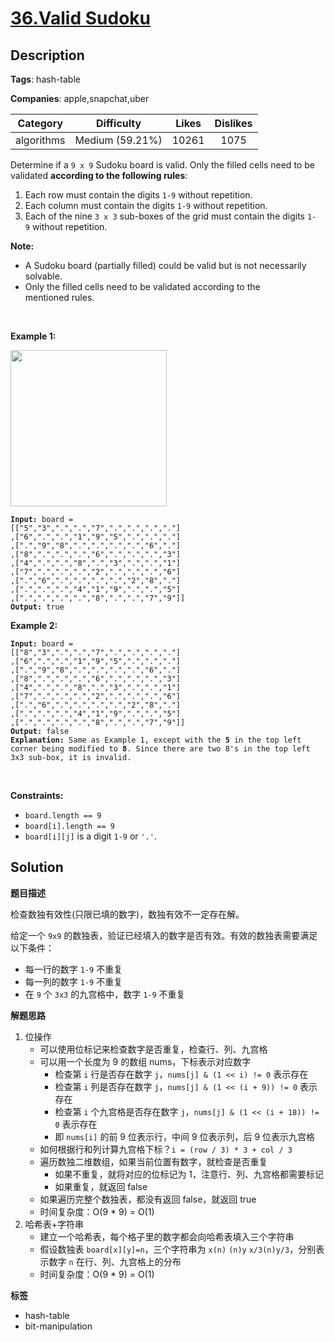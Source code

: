 # [36.Valid Sudoku](https://leetcode.com/problems/valid-sudoku/description/)

## Description

**Tags**: hash-table

**Companies**: apple,snapchat,uber

|  Category  |   Difficulty    | Likes | Dislikes |
| :--------: | :-------------: | :---: | :------: |
| algorithms | Medium (59.21%) | 10261 |   1075   |

<p>Determine if a&nbsp;<code>9 x 9</code> Sudoku board&nbsp;is valid.&nbsp;Only the filled cells need to be validated&nbsp;<strong>according to the following rules</strong>:</p>
<ol>
  <li>Each row&nbsp;must contain the&nbsp;digits&nbsp;<code>1-9</code> without repetition.</li>
  <li>Each column must contain the digits&nbsp;<code>1-9</code>&nbsp;without repetition.</li>
  <li>Each of the nine&nbsp;<code>3 x 3</code> sub-boxes of the grid must contain the digits&nbsp;<code>1-9</code>&nbsp;without repetition.</li>
</ol>
<p><strong>Note:</strong></p>
<ul>
  <li>A Sudoku board (partially filled) could be valid but is not necessarily solvable.</li>
  <li>Only the filled cells need to be validated according to the mentioned&nbsp;rules.</li>
</ul>
<p>&nbsp;</p>
<p><strong class="example">Example 1:</strong></p>
<img src="https://upload.wikimedia.org/wikipedia/commons/thumb/f/ff/Sudoku-by-L2G-20050714.svg/250px-Sudoku-by-L2G-20050714.svg.png" style="height:250px; width:250px" />
<pre><code><strong>Input:</strong> board =
[[&quot;5&quot;,&quot;3&quot;,&quot;.&quot;,&quot;.&quot;,&quot;7&quot;,&quot;.&quot;,&quot;.&quot;,&quot;.&quot;,&quot;.&quot;]
,[&quot;6&quot;,&quot;.&quot;,&quot;.&quot;,&quot;1&quot;,&quot;9&quot;,&quot;5&quot;,&quot;.&quot;,&quot;.&quot;,&quot;.&quot;]
,[&quot;.&quot;,&quot;9&quot;,&quot;8&quot;,&quot;.&quot;,&quot;.&quot;,&quot;.&quot;,&quot;.&quot;,&quot;6&quot;,&quot;.&quot;]
,[&quot;8&quot;,&quot;.&quot;,&quot;.&quot;,&quot;.&quot;,&quot;6&quot;,&quot;.&quot;,&quot;.&quot;,&quot;.&quot;,&quot;3&quot;]
,[&quot;4&quot;,&quot;.&quot;,&quot;.&quot;,&quot;8&quot;,&quot;.&quot;,&quot;3&quot;,&quot;.&quot;,&quot;.&quot;,&quot;1&quot;]
,[&quot;7&quot;,&quot;.&quot;,&quot;.&quot;,&quot;.&quot;,&quot;2&quot;,&quot;.&quot;,&quot;.&quot;,&quot;.&quot;,&quot;6&quot;]
,[&quot;.&quot;,&quot;6&quot;,&quot;.&quot;,&quot;.&quot;,&quot;.&quot;,&quot;.&quot;,&quot;2&quot;,&quot;8&quot;,&quot;.&quot;]
,[&quot;.&quot;,&quot;.&quot;,&quot;.&quot;,&quot;4&quot;,&quot;1&quot;,&quot;9&quot;,&quot;.&quot;,&quot;.&quot;,&quot;5&quot;]
,[&quot;.&quot;,&quot;.&quot;,&quot;.&quot;,&quot;.&quot;,&quot;8&quot;,&quot;.&quot;,&quot;.&quot;,&quot;7&quot;,&quot;9&quot;]]
<strong>Output:</strong> true</code></pre>
<p><strong class="example">Example 2:</strong></p>
<pre><code><strong>Input:</strong> board =
[[&quot;8&quot;,&quot;3&quot;,&quot;.&quot;,&quot;.&quot;,&quot;7&quot;,&quot;.&quot;,&quot;.&quot;,&quot;.&quot;,&quot;.&quot;]
,[&quot;6&quot;,&quot;.&quot;,&quot;.&quot;,&quot;1&quot;,&quot;9&quot;,&quot;5&quot;,&quot;.&quot;,&quot;.&quot;,&quot;.&quot;]
,[&quot;.&quot;,&quot;9&quot;,&quot;8&quot;,&quot;.&quot;,&quot;.&quot;,&quot;.&quot;,&quot;.&quot;,&quot;6&quot;,&quot;.&quot;]
,[&quot;8&quot;,&quot;.&quot;,&quot;.&quot;,&quot;.&quot;,&quot;6&quot;,&quot;.&quot;,&quot;.&quot;,&quot;.&quot;,&quot;3&quot;]
,[&quot;4&quot;,&quot;.&quot;,&quot;.&quot;,&quot;8&quot;,&quot;.&quot;,&quot;3&quot;,&quot;.&quot;,&quot;.&quot;,&quot;1&quot;]
,[&quot;7&quot;,&quot;.&quot;,&quot;.&quot;,&quot;.&quot;,&quot;2&quot;,&quot;.&quot;,&quot;.&quot;,&quot;.&quot;,&quot;6&quot;]
,[&quot;.&quot;,&quot;6&quot;,&quot;.&quot;,&quot;.&quot;,&quot;.&quot;,&quot;.&quot;,&quot;2&quot;,&quot;8&quot;,&quot;.&quot;]
,[&quot;.&quot;,&quot;.&quot;,&quot;.&quot;,&quot;4&quot;,&quot;1&quot;,&quot;9&quot;,&quot;.&quot;,&quot;.&quot;,&quot;5&quot;]
,[&quot;.&quot;,&quot;.&quot;,&quot;.&quot;,&quot;.&quot;,&quot;8&quot;,&quot;.&quot;,&quot;.&quot;,&quot;7&quot;,&quot;9&quot;]]
<strong>Output:</strong> false
<strong>Explanation:</strong> Same as Example 1, except with the <strong>5</strong> in the top left corner being modified to <strong>8</strong>. Since there are two 8&#39;s in the top left 3x3 sub-box, it is invalid.</code></pre>
<p>&nbsp;</p>
<p><strong>Constraints:</strong></p>
<ul>
  <li><code>board.length == 9</code></li>
  <li><code>board[i].length == 9</code></li>
  <li><code>board[i][j]</code> is a digit <code>1-9</code> or <code>&#39;.&#39;</code>.</li>
</ul>

## Solution

**题目描述**

检查数独有效性(只限已填的数字)，数独有效不一定存在解。

给定一个 `9x9` 的数独表，验证已经填入的数字是否有效。有效的数独表需要满足以下条件：

- 每一行的数字 `1-9` 不重复
- 每一列的数字 `1-9` 不重复
- 在 `9` 个 `3x3` 的九宫格中，数字 `1-9` 不重复

**解题思路**

1. 位操作
   - 可以使用位标记来检查数字是否重复，检查行、列、九宫格
   - 可以用一个长度为 9 的数组 nums，下标表示对应数字
     - 检查第 `i` 行是否存在数字 `j`，`nums[j] & (1 << i) != 0` 表示存在
     - 检查第 `i` 列是否存在数字 `j`，`nums[j] & (1 << (i + 9)) != 0` 表示存在
     - 检查第 `i` 个九宫格是否存在数字 `j`，`nums[j] & (1 << (i + 18)) != 0` 表示存在
     - 即 `nums[i]` 的前 9 位表示行，中间 9 位表示列，后 9 位表示九宫格
   - 如何根据行和列计算九宫格下标？`i = (row / 3) * 3 + col / 3`
   - 遍历数独二维数组，如果当前位置有数字，就检查是否重复
     - 如果不重复，就将对应的位标记为 1，注意行、列、九宫格都需要标记
     - 如果重复，就返回 false
   - 如果遍历完整个数独表，都没有返回 false，就返回 true
   - 时间复杂度：O(9 * 9) = O(1)
2. 哈希表+字符串
   - 建立一个哈希表，每个格子里的数字都会向哈希表填入三个字符串
   - 假设数独表 `board[x][y]=n`，三个字符串为 `x(n)` `(n)y` `x/3(n)y/3`，分别表示数字 `n` 在行、列、九宫格上的分布
   - 时间复杂度：O(9 * 9) = O(1)

**标签**

- hash-table
- bit-manipulation
